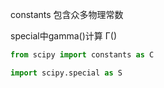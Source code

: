constants 包含众多物理常数

special中gamma()计算 Γ()

```python
from scipy import constants as C

import scipy.special as S
```
